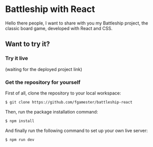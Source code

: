 # Battleship with React
Hello there people, I want to share with you my Battleship project, the classic board game, developed with React and CSS.

## Want to try it?
### Try it live
(waiting for the deployed project link)

### Get the repository for yourself
First of all, clone the repository to your local workspace:
```bash
$ git clone https://github.com/fgamester/battleship-react
```
Then, run the package installation command:
```bash
$ npm install
```
And finally run the following command to set up your own live server:
```bash
$ npm run dev
```